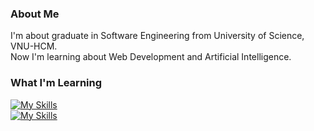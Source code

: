 <!-- ## Hi there 👋 -->

<!--
**sitrismart/sitrismart** is a ✨ _special_ ✨ repository because its `README.md` (this file) appears on your GitHub profile.

Here are some ideas to get you started:

- 🔭 I’m currently working on ...
- 🌱 I’m currently learning ...
- 👯 I’m looking to collaborate on ...
- 🤔 I’m looking for help with ...
- 💬 Ask me about ...
- 📫 How to reach me: ...
- 😄 Pronouns: ...
- ⚡ Fun fact: ...
-->

### About Me
I'm about graduate in Software Engineering from University of Science, VNU-HCM.  
Now I'm learning about Web Development and Artificial Intelligence.  

### What I'm Learning
[![My Skills](https://skillicons.dev/icons?i=cpp,py,html,css,js,ts,tailwindcss,express,react,nodejs)](https://skillicons.dev)  
[![My Skills](https://skillicons.dev/icons?i=mongodb,postgresql,docker,git,github,npm,aws,figma,vercel,prisma)](https://skillicons.dev)
